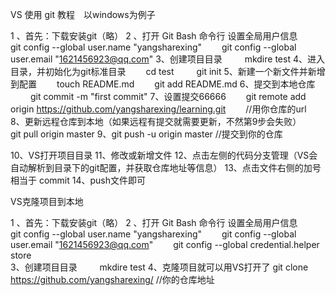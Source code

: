 VS 使用 git 教程&emsp;以windows为例子

1 、首先：下载安装git（略）
2 、打开 Git Bash 命令行  设置全局用户信息
	&emsp;&emsp;git config --global user.name "yangsharexing" 
	&emsp;&emsp;git config --global user.email "1621456923@qq.com"
3、创建项目目录 
   &emsp; &emsp;mkdire test
4、进入目录，并初始化为git标准目录
    &emsp;&emsp;cd test
    &emsp; &emsp;git init
5、新建一个新文件并新增到配置
    &emsp;&emsp;touch README.md
    &emsp;&emsp;git add README.md
6、提交到本地仓库
   &emsp; &emsp;git commit -m "first commit"
7、设置提交66666
    &emsp;&emsp;git remote add origin https://github.com/yangsharexing/learning.git   &emsp;&emsp;//用你仓库的url   
8、更新远程仓库到本地（如果远程有提交就需要更新，不然第9步会失败）
   &emsp;&emsp;git pull origin master
9、git push -u origin master  //提交到你的仓库

10、VS打开项目目录
11、修改或新增文件
12、点击左侧的代码分支管理（VS会自动解析到目录下的git配置，并获取仓库地址等信息）
13、点击文件右侧的加号 相当于 commit
14、push文件即可

 
VS克隆项目到本地

1 、首先：下载安装git（略）
2 、打开 Git Bash 命令行  设置全局用户信息
	&emsp;&emsp;git config --global user.name "yangsharexing" 
	&emsp;&emsp;git config --global user.email "1621456923@qq.com"
    &emsp;&emsp;git config --global credential.helper store   
3、创建项目目录 
   &emsp; &emsp;mkdire test
4、克隆项目就可以用VS打开了
   git clone https://github.com/yangsharexing/   //你的仓库地址
